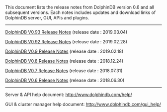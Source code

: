 This document lists the release notes from DolphinDB version 0.6 and all subsequent versions. Each notes includes updates and download links of DolphinDB server, GUI, APIs and plugins.

---
[DolphinDB V0.93 Release Notes](https://github.com/dolphindb/release/blob/master/0.93/README.md) (release date : 2019.03.04)

[DolphinDB V0.92 Release Notes](https://github.com/dolphindb/release/blob/master/0.92/README.md) (release date : 2019.02.28)

[DolphinDB V0.9 Release Notes](https://github.com/dolphindb/release/blob/master/0.9/README.md) (release date : 2019.02.18)

[DolphinDB V0.8 Release Notes](https://github.com/dolphindb/release/blob/master/0.8/README.md) (release date : 2018.12.24)

[DolphinDB V0.7 Release Notes](https://github.com/dolphindb/release/blob/master/0.7/README.md) (release date : 2018.07.31)

[DolphinDB V0.6 Release Notes](https://github.com/dolphindb/release/blob/master/0.6/README.md) (release date : 2018.06.30)

---

Server & API help document: http://www.dolphindb.com/help/  

GUI & cluster manager help document: http://www.dolphindb.com/gui_help/  
